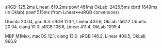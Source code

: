 ﻿sRGB: 125.2ms
Linear: 619.2ms
	powf 481ms
OkLab: 2425.5ms
	cbrtf 1649ms (in Oklab)
	powf 515ms (from Linear<->sRGB conversions)


Ubuntu 20.04, gcc 9.3:    sRGB 123.1, Linear 433.6, OkLab 1567.2
Ubuntu 20.04, clang 10.0: sRGB 106.6, Linear 411.4, OkLab 1099.4

MBP M1Max, macOS 12.1, clang 13.0: sRGB 146.2, Linear 408.5, OkLab 966.9
